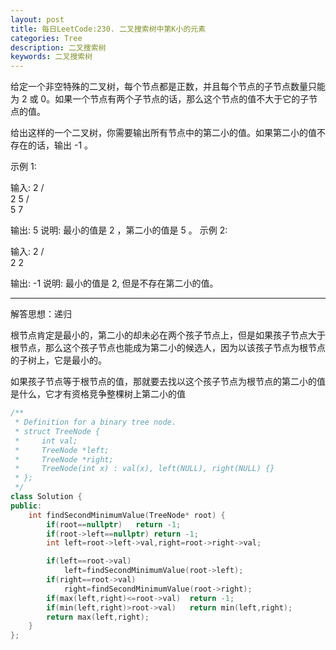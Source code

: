 ```yaml
---
layout: post
title: 每日LeetCode:230. 二叉搜索树中第K小的元素
categories: Tree
description: 二叉搜索树
keywords: 二叉搜索树
---
```


给定一个非空特殊的二叉树，每个节点都是正数，并且每个节点的子节点数量只能为 2 或 0。如果一个节点有两个子节点的话，那么这个节点的值不大于它的子节点的值。 

给出这样的一个二叉树，你需要输出所有节点中的第二小的值。如果第二小的值不存在的话，输出 -1 。

示例 1:

输入: 
    2
   / \
  2   5
     / \
    5   7

输出: 5
说明: 最小的值是 2 ，第二小的值是 5 。
示例 2:

输入: 
    2
   / \
  2   2

输出: -1
说明: 最小的值是 2, 但是不存在第二小的值。

------

解答思想：递归

根节点肯定是最小的，第二小的却未必在两个孩子节点上，但是如果孩子节点大于根节点，那么这个孩子节点也能成为第二小的候选人，因为以该孩子节点为根节点的子树上，它是最小的。

如果孩子节点等于根节点的值，那就要去找以这个孩子节点为根节点的第二小的值是什么，它才有资格竞争整棵树上第二小的值

```c++
/**
 * Definition for a binary tree node.
 * struct TreeNode {
 *     int val;
 *     TreeNode *left;
 *     TreeNode *right;
 *     TreeNode(int x) : val(x), left(NULL), right(NULL) {}
 * };
 */
class Solution {
public:
    int findSecondMinimumValue(TreeNode* root) {
        if(root==nullptr)   return -1;
        if(root->left==nullptr) return -1;
        int left=root->left->val,right=root->right->val;

        if(left==root->val)
            left=findSecondMinimumValue(root->left);
        if(right==root->val)
            right=findSecondMinimumValue(root->right);
        if(max(left,right)<=root->val)  return -1;
        if(min(left,right)>root->val)   return min(left,right);
        return max(left,right);
    }
};
```

